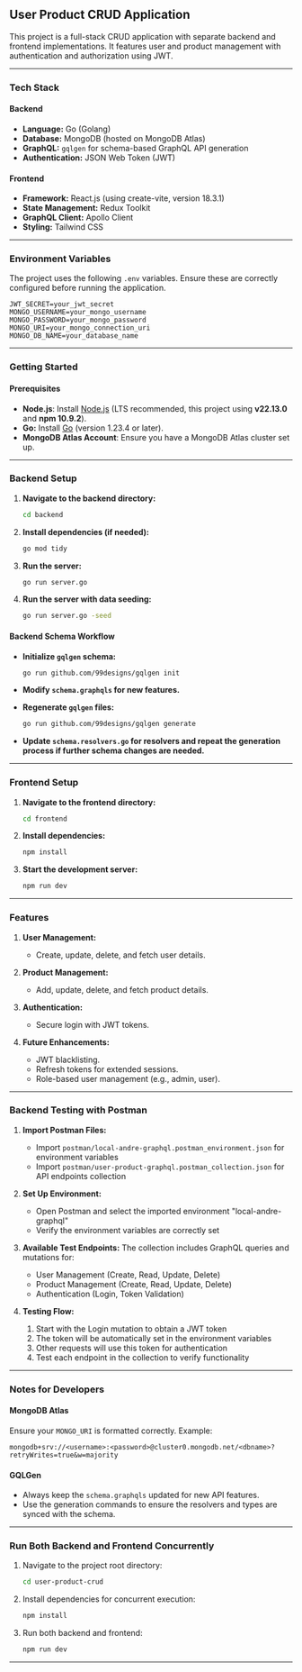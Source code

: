 ## User Product CRUD Application

This project is a full-stack CRUD application with separate backend and frontend implementations. It features user and product management with authentication and authorization using JWT.

---

### Tech Stack

#### Backend
- **Language:** Go (Golang)
- **Database:** MongoDB (hosted on MongoDB Atlas)
- **GraphQL:** `gqlgen` for schema-based GraphQL API generation
- **Authentication:** JSON Web Token (JWT)

#### Frontend
- **Framework:** React.js (using create-vite, version 18.3.1)
- **State Management:** Redux Toolkit
- **GraphQL Client:** Apollo Client
- **Styling:** Tailwind CSS

---

### Environment Variables

The project uses the following `.env` variables. Ensure these are correctly configured before running the application.

```env
JWT_SECRET=your_jwt_secret
MONGO_USERNAME=your_mongo_username
MONGO_PASSWORD=your_mongo_password
MONGO_URI=your_mongo_connection_uri
MONGO_DB_NAME=your_database_name
```

---

### Getting Started

#### Prerequisites
- **Node.js**: Install [Node.js](https://nodejs.org/) (LTS recommended, this project using **v22.13.0** and **npm 10.9.2**).
- **Go:** Install [Go](https://go.dev/) (version 1.23.4 or later).
- **MongoDB Atlas Account**: Ensure you have a MongoDB Atlas cluster set up.

---

### Backend Setup

1. **Navigate to the backend directory:**
   ```bash
   cd backend
   ```

2. **Install dependencies (if needed):**
   ```bash
   go mod tidy
   ```

3. **Run the server:**
   ```bash
   go run server.go
   ```

4. **Run the server with data seeding:**
   ```bash
   go run server.go -seed
   ```

#### Backend Schema Workflow
- **Initialize `gqlgen` schema:**
  ```bash
  go run github.com/99designs/gqlgen init
  ```

- **Modify `schema.graphqls` for new features.**

- **Regenerate `gqlgen` files:**
  ```bash
  go run github.com/99designs/gqlgen generate
  ```

- **Update `schema.resolvers.go` for resolvers and repeat the generation process if further schema changes are needed.**

---

### Frontend Setup

1. **Navigate to the frontend directory:**
   ```bash
   cd frontend
   ```

2. **Install dependencies:**
   ```bash
   npm install
   ```

3. **Start the development server:**
   ```bash
   npm run dev
   ```

---

### Features

1. **User Management:**
   - Create, update, delete, and fetch user details.

2. **Product Management:**
   - Add, update, delete, and fetch product details.

3. **Authentication:**
   - Secure login with JWT tokens.

4. **Future Enhancements:**
   - JWT blacklisting.
   - Refresh tokens for extended sessions.
   - Role-based user management (e.g., admin, user).

---

### Backend Testing with Postman

1. **Import Postman Files:**
   - Import `postman/local-andre-graphql.postman_environment.json` for environment variables
   - Import `postman/user-product-graphql.postman_collection.json` for API endpoints collection

2. **Set Up Environment:**
   - Open Postman and select the imported environment "local-andre-graphql"
   - Verify the environment variables are correctly set

3. **Available Test Endpoints:**
   The collection includes GraphQL queries and mutations for:
   - User Management (Create, Read, Update, Delete)
   - Product Management (Create, Read, Update, Delete)
   - Authentication (Login, Token Validation)

4. **Testing Flow:**
   1. Start with the Login mutation to obtain a JWT token
   2. The token will be automatically set in the environment variables
   3. Other requests will use this token for authentication
   4. Test each endpoint in the collection to verify functionality

---

### Notes for Developers

#### MongoDB Atlas
Ensure your `MONGO_URI` is formatted correctly. Example:
```
mongodb+srv://<username>:<password>@cluster0.mongodb.net/<dbname>?retryWrites=true&w=majority
```

#### GQLGen
- Always keep the `schema.graphqls` updated for new API features.
- Use the generation commands to ensure the resolvers and types are synced with the schema.

---

### Run Both Backend and Frontend Concurrently
1. Navigate to the project root directory:
   ```bash
   cd user-product-crud
   ```
2. Install dependencies for concurrent execution:
   ```bash
   npm install
   ```
3. Run both backend and frontend:
   ```bash
   npm run dev
   ```
---

